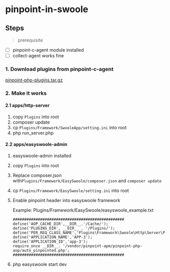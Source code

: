 # pinpoint-in-swoole


## Steps

> prerequisite 

- [ ] pinpoint-c-agent module installed
- [ ] collect-agent works fine

### 1. Download plugins from pinpoint-c-agent

[ pinpoint-php-plugins.tar.gz ](https://github.com/pinpoint-apm/pinpoint-c-agent/releases/download/V2020.12.17/pinpoint-php-plugins.tar.gz)

### 2. Make it works

#### 2.1 apps/http-server

1. copy `Plugins` into root
2. composer update
3. cp `Plugins/Framework/SwooleApp/setting.ini` into root
4. php run_server.php

#### 2.2 apps/easyswoole-admin

1. easyswoole-admin installed 
2. copy `Plugins` into root
3. Replace composer.json with`Plugins/Framework/EasySwoole/composer.json` and `composer update` 
4. cp `Plugins/Framework/EasySwoole/setting.ini` into root
5. Enable pinpoint header into easyswoole framework
   
    Example: Plugins/Framework/EasySwoole/easyswoole_example.txt 
    ```
    #################################################
    define('AOP_CACHE_DIR',__DIR__.'/Cache/');
    define('PLUGINS_DIR', __DIR__ . '/Plugins/');
    define('PER_REQ_CLASS_NAME','Plugins\Framework\Swoole\Http\Server\PerReqPlugin');
    define('APPLICATION_NAME','APP-3');
    define('APPLICATION_ID','app-3');
    require_once __DIR__. '/vendor/pinpoint-apm/pinpoint-php-aop/auto_pinpointed.php';
    #################################################
    ```

6. php easyswoole start dev

